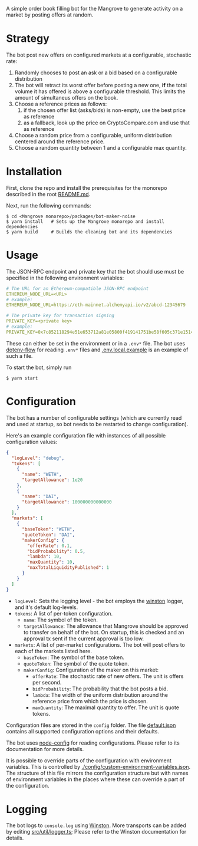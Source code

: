 A simple order book filling bot for the Mangrove to generate activity on a market by posting offers at random.

# Strategy

The bot post new offers on configured markets at a configurable, stochastic rate:

1. Randomly chooses to post an ask or a bid based on a configurable distribution
2. The bot will retract its worst offer before posting a new one, **if** the total volume it has offered is above a configurable threshold. This limits the amount of simultaneus offers on the book.
3. Choose a reference prices as follows:
   1. if the chosen offer list (asks/bids) is non-empty, use the best price as reference
   2. as a fallback, look up the price on CryptoCompare.com and use that as reference
4. Choose a random price from a configurable, uniform distribution centered around the reference price.
5. Choose a random quantity between 1 and a configurable max quantity.

# Installation

First, clone the repo and install the prerequisites for the monorepo described in the root [README.md](../../README.md).

Next, run the following commands:

```shell
$ cd <Mangrove monorepo>/packages/bot-maker-noise
$ yarn install   # Sets up the Mangrove monorepo and install dependencies
$ yarn build     # Builds the cleaning bot and its dependencies
```

# Usage

The JSON-RPC endpoint and private key that the bot should use must be specified in the following environment variables:

```yaml
# The URL for an Ethereum-compatible JSON-RPC endpoint
ETHEREUM_NODE_URL=<URL>
# example:
ETHEREUM_NODE_URL=https://eth-mainnet.alchemyapi.io/v2/abcd-12345679

# The private key for transaction signing
PRIVATE_KEY=<private key>
# example:
PRIVATE_KEY=0x7c852118294e51e653712a81e05800f419141751be58f605c371e15141b007a6
```

These can either be set in the environment or in a `.env*` file. The bot uses [dotenv-flow](https://github.com/kerimdzhanov/dotenv-flow) for reading `.env*` files and [.env.local.example](.env.local.example) is an example of such a file.

To start the bot, simply run

```shell
$ yarn start
```

# Configuration

The bot has a number of configurable settings (which are currently read and used at startup, so bot needs to be restarted to change configuration).

Here's an example configuration file with instances of all possible configuration values:

```json
{
  "logLevel": "debug",
  "tokens": [
    {
      "name": "WETH",
      "targetAllowance": 1e20
    },
    {
      "name": "DAI",
      "targetAllowance": 100000000000000
    }
  ],
  "markets": [
    {
      "baseToken": "WETH",
      "quoteToken": "DAI",
      "makerConfig": {
        "offerRate": 0.1,
        "bidProbability": 0.5,
        "lambda": 10,
        "maxQuantity": 10,
        "maxTotalLiquidityPublished": 1
      }
    }
  ]
}
```

- `logLevel`: Sets the logging level - the bot employs the [winston](https://github.com/winstonjs/winston) logger, and it's default log-levels.
- `tokens`: A list of per-token configuration.
  - `name`: The symbol of the token.
  - `targetAllowance`: The allowance that Mangrove should be approved to transfer on behalf of the bot. On startup, this is checked and an approval tx sent if the current approval is too low.
- `markets`: A list of per-market configurations. The bot will post offers to each of the markets listed here.
  - `baseToken`: The symbol of the base token.
  - `quoteToken`: The symbol of the quote token.
  - `makerConfig`: Configuration of the maker on this market:
    - `offerRate`: The stochastic rate of new offers. The unit is offers per second.
    - `bidProbability`: The probability that the bot posts a bid.
    - `lambda`: The width of the uniform distribution around the reference price from which the price is chosen.
    - `maxQuantity`: The maximal quantity to offer. The unit is quote tokens.

Configuration files are stored in the `config` folder. The file [default.json](config/default.json) contains all supported configuration options and their defaults.

The bot uses [node-config](https://github.com/lorenwest/node-config) for reading configurations. Please refer to its documentation for more details.

It is possible to override parts of the configuration with environment variables. This is controlled by [./config/custom-environment-variables.json](./config/custom-environment-variables.json). The structure of this file mirrors the configuration structure but with names of environment variables in the places where these can override a part of the configuration.

# Logging

The bot logs to `console.log` using [Winston](https://github.com/winstonjs/winston). More transports can be added by editing [src/util/logger.ts](src/util/logger.ts); Please refer to the Winston documentation for details.
